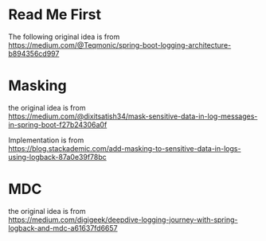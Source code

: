 # Read Me First

The following original idea is from  
https://medium.com/@Teqmonic/spring-boot-logging-architecture-b894356cd997

# Masking

the original idea is from  
https://medium.com/@dixitsatish34/mask-sensitive-data-in-log-messages-in-spring-boot-f27b24306a0f

Implementation is from  
https://blog.stackademic.com/add-masking-to-sensitive-data-in-logs-using-logback-87a0e39f78bc

# MDC

the original idea is from  
https://medium.com/digigeek/deepdive-logging-journey-with-spring-logback-and-mdc-a61637fd6657
